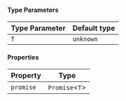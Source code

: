 #### Type Parameters

| Type Parameter | Default type |
| -------------- | ------------ |
| `T`            | `unknown`    |

#### Properties

| Property                       | Type           |
| ------------------------------ | -------------- |
| <a id="promise"></a> `promise` | `Promise`<`T`> |
